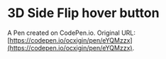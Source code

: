 # 3D Side Flip hover button

A Pen created on CodePen.io. Original URL: [https://codepen.io/ocxigin/pen/eYQMzzx](https://codepen.io/ocxigin/pen/eYQMzzx).

